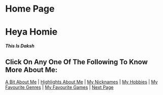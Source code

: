 # Home Page

# Heya Homie 
***This Is Daksh*** 

## Click On Any One Of The Following To Know More About Me:

[A Bit About Me](/abt.md) | [Highlights About Me](/highlights.md) | [My Nicknames](/nicks.md) | [My Hobbies](/hobbie.md) | [My Favourite Genres](/genres.md) | [My Favourite Games](/games.md) | [Next Page](/abt.md)
